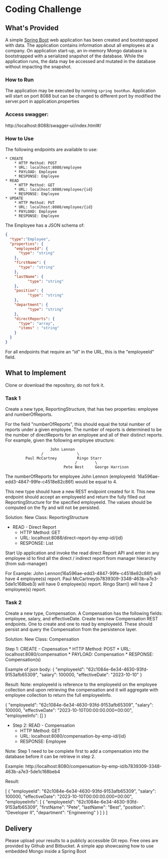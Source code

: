 # Coding Challenge
## What's Provided
A simple [Spring Boot](https://projects.spring.io/spring-boot/) web application has been created and bootstrapped 
with data. The application contains information about all employees at a company. On application start-up, an in-memory 
Mongo database is bootstrapped with a serialized snapshot of the database. While the application runs, the data may be
accessed and mutated in the database without impacting the snapshot.

### How to Run
The application may be executed by running `spring bootRun`.  Application will start on port 8088 but can be changed to different port by modified the server.port in application.properties

### Access swagger:
http://localhost:8088/swagger-ui/index.html#/



### How to Use
The following endpoints are available to use:
```
* CREATE
    * HTTP Method: POST 
    * URL: localhost:8080/employee
    * PAYLOAD: Employee
    * RESPONSE: Employee
* READ
    * HTTP Method: GET 
    * URL: localhost:8080/employee/{id}
    * RESPONSE: Employee
* UPDATE
    * HTTP Method: PUT 
    * URL: localhost:8080/employee/{id}
    * PAYLOAD: Employee
    * RESPONSE: Employee
```
The Employee has a JSON schema of:
```json
{
  "type":"Employee",
  "properties": {
    "employeeId": {
      "type": "string"
    },
    "firstName": {
      "type": "string"
    },
    "lastName": {
          "type": "string"
    },
    "position": {
          "type": "string"
    },
    "department": {
          "type": "string"
    },
    "directReports": {
      "type": "array",
      "items" : "string"
    }
  }
}
```
For all endpoints that require an "id" in the URL, this is the "employeeId" field.

## What to Implement
Clone or download the repository, do not fork it.


### Task 1
Create a new type, ReportingStructure, that has two properties: employee and numberOfReports.

For the field "numberOfReports", this should equal the total number of reports under a given employee. The number of 
reports is determined to be the number of directReports for an employee and all of their distinct reports. For example, 
given the following employee structure:
```
                    John Lennon
                /               \
         Paul McCartney         Ringo Starr
                               /        \
                          Pete Best     George Harrison
```
The numberOfReports for employee John Lennon (employeeId: 16a596ae-edd3-4847-99fe-c4518e82c86f) would be equal to 4. 

This new type should have a new REST endpoint created for it. This new endpoint should accept an employeeId and return 
the fully filled out ReportingStructure for the specified employeeId. The values should be computed on the fly and will 
not be persisted.

Solution:
New Class: ReportingStructure 

* READ - Direct Report
    * HTTP Method: GET 
    * URL: localhost:8088/direct-report-by-emp-id/{id}
    * RESPONSE: List<ReportingStructure>

Start Up application and invoke the read direct Report API and enter in any employee id to find all the direct / indirect report from manager hierarchy (from sub-manager) 

For Example:  John Lennon(16a596ae-edd3-4847-99fe-c4518e82c86f) will have 4 employee(s) report.
              Paul McCartney(b7839309-3348-463b-a7e3-5de1c168beb3) will have 0 employee(s) report.
              Ringo Starr() will have 2 employee(s) report.
              

### Task 2
Create a new type, Compensation. A Compensation has the following fields: employee, salary, and effectiveDate. Create 
two new Compensation REST endpoints. One to create and one to read by employeeId. These should persist and query the 
Compensation from the persistence layer.

Solution:
New Class: Compensation 


Step 1: CREATE - Copensation
    * HTTP Method: POST 
    * URL: localhost:8080/compensation
    * PAYLOAD: Compensation
    * RESPONSE: Compensation(s)

Example of json body:
{
    "employeeId": "62c1084e-6e34-4630-93fd-9153afb65309",
    "salary": 100000,
    "effectiveDate": "2023-10-10"
}

Result: Note: employeeId is reference to the employeeId on the employee collection and upon retrieving the compensation and it will aggregate with employee collection
              to return the full employeeInfo.

{
    "employeeId": "62c1084e-6e34-4630-93fd-9153afb65309",
    "salary": 100000,
    "effectiveDate": "2023-10-10T00:00:00.000+00:00",
    "employeeInfo": []
}


* Step 2: READ - Compensation
    * HTTP Method: GET 
    * URL: localhost:8080/compensation-by-emp-id/{id}
    * RESPONSE: Employee

Note: Step 1 need to be complete first to add a compensation into the database before it can be retrieve in step 2.


Example: http://localhost:8080/compensation-by-emp-id/b7839309-3348-463b-a7e3-5de1c168beb4

Result:

[
    {
        "employeeId": "62c1084e-6e34-4630-93fd-9153afb65309",
        "salary": 100000,
        "effectiveDate": "2023-10-10T00:00:00.000+00:00",
        "employeeInfo": [
            {
                "employeeId": "62c1084e-6e34-4630-93fd-9153afb65309",
                "firstName": "Pete",
                "lastName": "Best",
                "position": "Developer II",
                "department": "Engineering"
            }
        ]
    }
]

## Delivery
Please upload your results to a publicly accessible Git repo. Free ones are provided by Github and Bitbucket.
A simple app showcasing how to use embedded Mongo inside a Spring Boot












